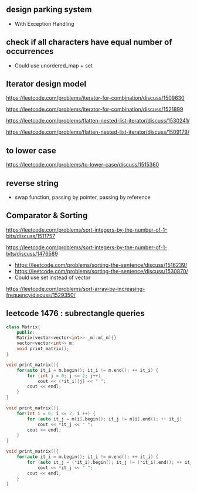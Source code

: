 ## design parking system
- With Exception Handling

## check if all characters have equal number of occurrences
- Could use unordered_map + set

## Iterator design model

https://leetcode.com/problems/iterator-for-combination/discuss/1509630

https://leetcode.com/problems/iterator-for-combination/discuss/1521899

https://leetcode.com/problems/flatten-nested-list-iterator/discuss/1530241/

https://leetcode.com/problems/flatten-nested-list-iterator/discuss/1509179/

## to lower case

https://leetcode.com/problems/to-lower-case/discuss/1515360

## reverse string
- swap function, passing by pointer, passing by reference

## Comparator & Sorting

https://leetcode.com/problems/sort-integers-by-the-number-of-1-bits/discuss/1511757

https://leetcode.com/problems/sort-integers-by-the-number-of-1-bits/discuss/1476589

- https://leetcode.com/problems/sorting-the-sentence/discuss/1516239/ 
- https://leetcode.com/problems/sorting-the-sentence/discuss/1530870/
- Could use set instead of vector


https://leetcode.com/problems/sort-array-by-increasing-frequency/discuss/1529350/

## leetcode 1476 : subrectangle queries

```c++
class Matrix{
	public:
	Matrix(vector<vector<int>> _m):m(_m){}
	vector<vector<int>> m;
	void print_matrix();
}

 ```


```c++
void print_matrix(){
	for(auto it_i = m.begin(); it_i != m.end(); ++ it_i) {
        for (int j = 0; j <= 2; j++)
            cout << (*it_i)[j] << " ";
        cout << endl;
    }
}
 ```


```c++
void print_matrix(){
	for(int i = 0; i <= 2; i ++) {
        for (auto it_j = m[i].begin(); it_j != m[i].end(); ++ it_j)
            cout << *it_j << " ";
        cout << endl;
    }
}
 ```



```c++
void print_matrix(){
	for(auto it_i = m.begin(); it_i != m.end(); ++ it_i) {
        for (auto it_j = (*it_i).begin(); it_j != (*it_i).end(); ++ it_j)
            cout << *it_j << " ";
        cout << endl;
    }
}
 ```
